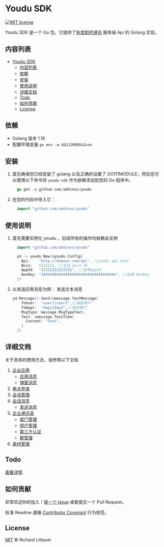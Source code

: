 # Youdu SDK

[![MIT license](https://img.shields.io/badge/license-MIT-brightgreen.svg)](https://opensource.org/licenses/MIT)

Youdu SDK 是一个 Go 包，它提供了[有度即时通讯](https://youdu.im/doc/api/c01_00002.html) 服务端 Api 的 Golang 实现。


## 内容列表
- [Youdu SDK](#youdu-sdk)
  - [内容列表](#内容列表)
  - [依赖](#依赖)
  - [安装](#安装)
  - [使用说明](#使用说明)
  - [详细文档](#详细文档)
  - [Todo](#todo)
  - [如何贡献](#如何贡献)
  - [License](#license)

## 依赖
- Golang 版本 1.18
- 配置环境变量 `go env -w GO111MODULE=on`

## 安装
1. 首先确保您已经安装了 golang 以及正确的设置了 GO111MODULE，然后您可以使用以下命令将 `youdu-sdk` 作为依赖添加到您的 Go 程序中。 
    ```go
      go get -u github.com/addcnos/youdu
    ```
2. 在您的代码中导入它：
    ```go
      import "github.com/addcnos/youdu"
    ```
## 使用说明
1. 首先需要实例化 youdu ，后续所有的操作均依赖此实例
    ```go
      import "github.com/addcnos/youdu"

      yd := youdu.New(&youdu.Config{
        Api:    "http://domain.com/api", //youdu api host
        Buin:   1111111, //企业 buin 码
        AppId:  "22222222222222", //应用appId
        AesKey: "3444444444444444444444444444444444", //应用 AesKey
      })
    ```
2. 以发送应用消息为例：
   发送文本消息 
    ```go
    yd.Message().Send(&message.TextMessage{
        ToUser:  "user1|user2",//指定用户
        ToDept:  "dep1|dep2",//指定部门
        MsgType: message.MsgTypeText,
        Text: &message.TextItem{
          Content: "test",
        }
      })
    ```
## 详细文档
关于具体的使用方法，请参照以下文档
1. [企业应用](docs/EnterpriseApplication/README.md) 
      - [应用消息](docs/EnterpriseApplication/enterpriseMessage.md#应用消息) 
      - [弹窗消息](docs/EnterpriseApplication/popWindowMessage.md#弹窗消息) 
2. [单点登录](docs/SSO/README.md) 
3. [会话管理](docs/SessionManage/README.md)
4. [会话消息](docs/SessionMessage/README.md)
      - [发送消息](docs/SessionMessage/sendSessionMessage.md)
5. [企业通讯录](docs/EnterpriseContacts/README.md)
      - [部门管理](docs/EnterpriseContacts/departments.md)
      - [用户管理](docs/EnterpriseContacts/users.md)
      - [第三方认证](docs/EnterpriseContacts/thirdAuth.md)
      - [群管理](docs/EnterpriseContacts/groups.md)
6. [素材管理](docs/Media/README.md)
   
## Todo
[查看详情](./todo.md)
## 如何贡献

非常欢迎你的加入！[提一个 Issue](https://github.com/addcnos/youdu/issues/new) 或者提交一个 Pull Request。


标准 Readme 遵循 [Contributor Covenant](http://contributor-covenant.org/version/1/3/0/) 行为规范。

##  License
[MIT](LICENSE) © Richard Littauer
